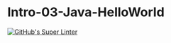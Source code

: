 # Intro-03-Java-HelloWorld
[![GitHub's Super Linter](https://github.com/ICS4U-Programming-IoanaM/Intro-03-Java-HelloWorld/workflows/GitHub's%20Super%20Linter/badge.svg)](https://github.com/ICS4U-Programming-IoanaM/Intro-03-Java-HelloWorld/actions)
